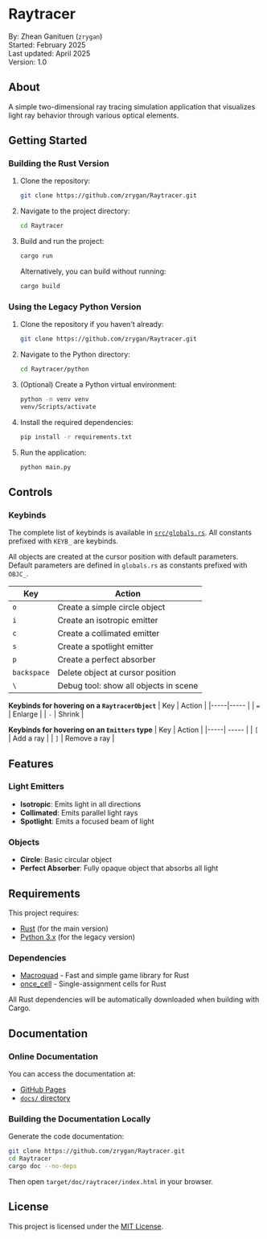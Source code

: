 # Raytracer

By: Zhean Ganituen (`zrygan`)  
Started: February 2025  
Last updated: April 2025  
Version: 1.0

## About

A simple two-dimensional ray tracing simulation application that visualizes light ray behavior through various optical elements.

## Getting Started

### Building the Rust Version

1. Clone the repository:
   ```bash
   git clone https://github.com/zrygan/Raytracer.git
   ```

2. Navigate to the project directory:
   ```bash
   cd Raytracer
   ```

3. Build and run the project:
   ```bash
   cargo run
   ```

   Alternatively, you can build without running:
   ```bash
   cargo build
   ```

### Using the Legacy Python Version

1. Clone the repository if you haven't already:
   ```bash
   git clone https://github.com/zrygan/Raytracer.git
   ```

2. Navigate to the Python directory:
   ```bash
   cd Raytracer/python
   ```

3. (Optional) Create a Python virtual environment:
   ```bash
   python -m venv venv
   venv/Scripts/activate
   ```

4. Install the required dependencies:
   ```bash
   pip install -r requirements.txt
   ```

5. Run the application:
   ```bash
   python main.py
   ```

## Controls

### Keybinds

The complete list of keybinds is available in [`src/globals.rs`](src/globals.rs). All constants prefixed with `KEYB_` are keybinds.

All objects are created at the cursor position with default parameters. Default parameters are defined in `globals.rs` as constants prefixed with `OBJC_`.

| Key | Action |
|-----|--------|
| `o` | Create a simple circle object |
| `i` | Create an isotropic emitter |
| `c` | Create a collimated emitter |
| `s` | Create a spotlight emitter |
| `p` | Create a perfect absorber |
| `backspace` | Delete object at cursor position |
| `\` | Debug tool: show all objects in scene |

**Keybinds for hovering on a `RaytracerObject`**
| Key | Action |
|-----|-----   |
| `=` | Enlarge |
| `-` | Shrink |

**Keybinds for hovering on an `Emitters` type**
| Key | Action |
|-----| -----  |
| `[` | Add a ray | 
| `]` | Remove a ray |

## Features

### Light Emitters
- **Isotropic**: Emits light in all directions
- **Collimated**: Emits parallel light rays
- **Spotlight**: Emits a focused beam of light

### Objects
- **Circle**: Basic circular object
- **Perfect Absorber**: Fully opaque object that absorbs all light

## Requirements

This project requires:
- [Rust](https://www.rust-lang.org/tools/install) (for the main version)
- [Python 3.x](https://www.python.org/downloads/) (for the legacy version)

### Dependencies
- [Macroquad](https://macroquad.rs/) - Fast and simple game library for Rust
- [once_cell](https://docs.rs/once_cell/latest/once_cell/) - Single-assignment cells for Rust

All Rust dependencies will be automatically downloaded when building with Cargo.

## Documentation

### Online Documentation

You can access the documentation at:
- [GitHub Pages](https://zrygan.github.io/Raytracer/)
- [`docs/` directory](https://github.com/zrygan/Raytracer/tree/rust-rewrite/docs)

### Building the Documentation Locally

Generate the code documentation:

```bash
git clone https://github.com/zrygan/Raytracer.git
cd Raytracer
cargo doc --no-deps
```

Then open `target/doc/raytracer/index.html` in your browser.

## License

This project is licensed under the [MIT License](LICENSE).